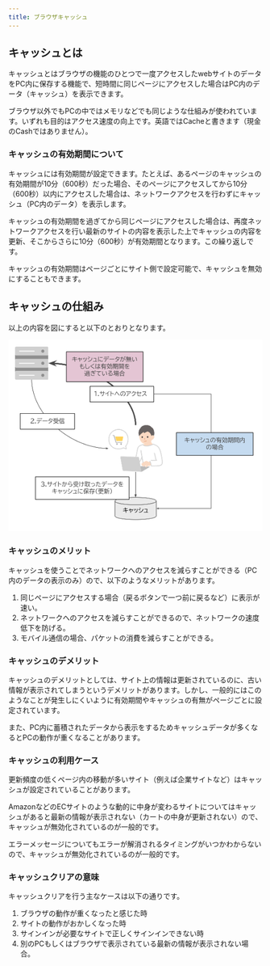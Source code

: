 ```yaml
---
title: ブラウザキャッシュ
---
```

## キャッシュとは

キャッシュとはブラウザの機能のひとつで一度アクセスしたwebサイトのデータをPC内に保存する機能で、短時間に同じページにアクセスした場合はPC内のデータ（キャッシュ）を表示できます。

ブラウザ以外でもPCの中ではメモリなどでも同じような仕組みが使われています。いずれも目的はアクセス速度の向上です。英語ではCacheと書きます（現金のCashではありません）。

### キャッシュの有効期間について

キャッシュには有効期間が設定できます。たとえば、あるページのキャッシュの有効期間が10分（600秒）だった場合、そのページにアクセスしてから10分（600秒）以内にアクセスした場合は、ネットワークアクセスを行わずにキャッシュ（PC内のデータ）を表示します。

キャッシュの有効期間を過ぎてから同じページにアクセスした場合は、再度ネットワークアクセスを行い最新のサイトの内容を表示した上でキャッシュの内容を更新、そこからさらに10分（600秒）が有効期間となります。この繰り返しです。

キャッシュの有効期間はページごとにサイト側で設定可能で、キャッシュを無効にすることもできます。

## キャッシュの仕組み

以上の内容を図にすると以下のとおりとなります。

![Untitled](/images/basic-it-knowledge/browser_cache.png)

### キャッシュのメリット

キャッシュを使うことでネットワークへのアクセスを減らすことができる（PC内のデータの表示のみ）ので、以下のようなメリットがあります。

1. 同じページにアクセスする場合（戻るボタンで一つ前に戻るなど）に表示が速い。
2. ネットワークへのアクセスを減らすことができるので、ネットワークの速度低下を防げる。
3. モバイル通信の場合、パケットの消費を減らすことができる。

### キャッシュのデメリット

キャッシュのデメリットとしては、サイト上の情報は更新されているのに、古い情報が表示されてしまうというデメリットがあります。しかし、一般的にはこのようなことが発生しにくいように有効期間やキャッシュの有無がページごとに設定されています。

また、PC内に蓄積されたデータから表示をするためキャッシュデータが多くなるとPCの動作が重くなることがあります。

### キャッシュの利用ケース

更新頻度の低くページ内の移動が多いサイト（例えば企業サイトなど）はキャッシュが設定されていることがあります。

AmazonなどのECサイトのような動的に中身が変わるサイトについてはキャッシュがあると最新の情報が表示されない（カートの中身が更新されない）ので、キャッシュが無効化されているのが一般的です。

エラーメッセージについてもエラーが解消されるタイミングがいつかわからないので、キャッシュが無効化されているのが一般的です。

### キャッシュクリアの意味

キャッシュクリアを行う主なケースは以下の通りです。

1. ブラウザの動作が重くなったと感じた時
2. サイトの動作がおかしくなった時
3. サインインが必要なサイトで正しくサインインできない時
4. 別のPCもしくはブラウザで表示されている最新の情報が表示されない場合。